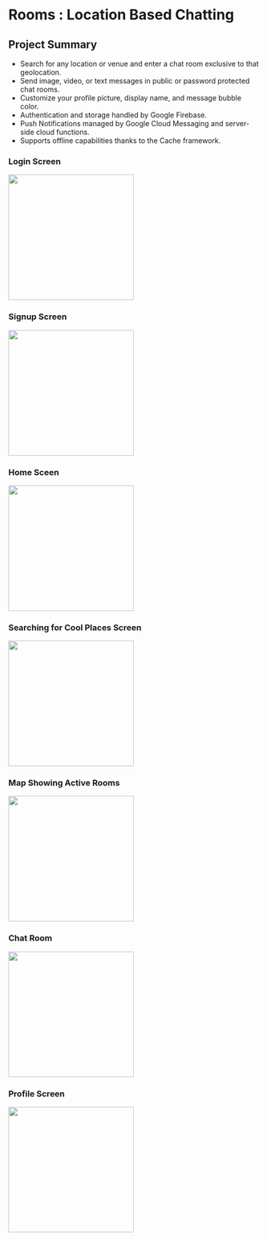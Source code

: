 # Rooms : **Location Based Chatting**

## Project Summary

- Search for any location or venue and enter a chat room exclusive to that geolocation.
- Send image, video, or text messages in public or password protected chat rooms.
- Customize your profile picture, display name, and message bubble color.
- Authentication and storage handled by Google Firebase.
- Push Notifications managed by Google Cloud Messaging and server-side cloud functions.
- Supports offline capabilities thanks to the Cache framework.

### Login Screen

<img src="screenshots/login.png" width="250">


### Signup Screen

<img src="screenshots/sign_up.png" width="250">


### Home Sceen

<img src="screenshots/home.png" width="250">


### Searching for Cool Places Screen

<img src="screenshots/search.png" width="250">


### Map Showing Active Rooms


<img src="screenshots/map.png" width="250">

### Chat Room

<img src="screenshots/chat.png" width="250">


### Profile Screen

<img src="screenshots/profile.png" width="250">

